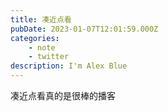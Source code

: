```yaml
---
title: 凑近点看
pubDate: 2023-01-07T12:01:59.000Z
categories:
    - note
    - twitter
description: I'm Alex Blue
---
```


凑近点看真的是很棒的播客
